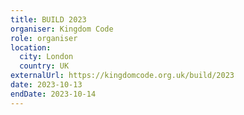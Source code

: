 ```yaml
---
title: BUILD 2023
organiser: Kingdom Code
role: organiser
location:
  city: London
  country: UK
externalUrl: https://kingdomcode.org.uk/build/2023
date: 2023-10-13
endDate: 2023-10-14
---
```


